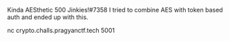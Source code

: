 Kinda AESthetic
500
Jinkies!#7358
I tried to combine AES with token based auth and ended up with this.

nc crypto.challs.pragyanctf.tech 5001

